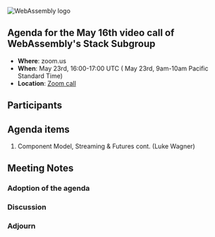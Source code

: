![WebAssembly logo](/images/WebAssembly.png)

## Agenda for the May 16th video call of WebAssembly's Stack Subgroup

- **Where**: zoom.us
- **When**:  May 23rd, 16:00-17:00 UTC ( May 23rd, 9am-10am Pacific Standard Time)
- **Location**: [Zoom call](https://zoom.us/j/91846860726?pwd=NVVNVmpvRVVFQkZTVzZ1dTFEcXgrdz09)


## Participants


## Agenda items

1. Component Model, Streaming & Futures cont. (Luke Wagner)

## Meeting Notes

### Adoption of the agenda

### Discussion

### Adjourn
